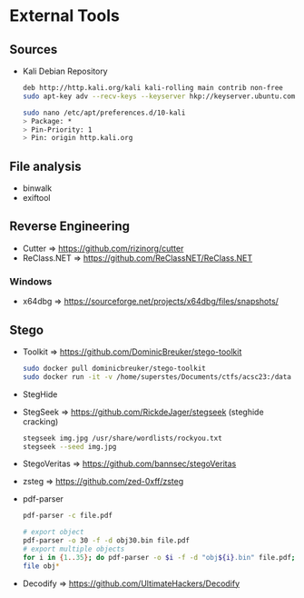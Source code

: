 # External Tools

## Sources

* Kali Debian Repository
  ```bash
  deb http://http.kali.org/kali kali-rolling main contrib non-free
  sudo apt-key adv --recv-keys --keyserver hkp://keyserver.ubuntu.com:80 ED444FF07D8D0BF6
  
  sudo nano /etc/apt/preferences.d/10-kali
  > Package: *
  > Pin-Priority: 1
  > Pin: origin http.kali.org
  ```

## File analysis

* binwalk
* exiftool

## Reverse Engineering

* Cutter => https://github.com/rizinorg/cutter
* ReClass.NET => https://github.com/ReClassNET/ReClass.NET

### Windows
* x64dbg => https://sourceforge.net/projects/x64dbg/files/snapshots/

## Stego
* Toolkit => https://github.com/DominicBreuker/stego-toolkit
  ```bash
  sudo docker pull dominicbreuker/stego-toolkit
  sudo docker run -it -v /home/superstes/Documents/ctfs/acsc23:/data dominicbreuker/stego-toolkit /bin/bash
  ```

* StegHide
* StegSeek => https://github.com/RickdeJager/stegseek (steghide cracking)

  ```bash
  stegseek img.jpg /usr/share/wordlists/rockyou.txt
  stegseek --seed img.jpg
  ```

* StegoVeritas => https://github.com/bannsec/stegoVeritas
* zsteg => https://github.com/zed-0xff/zsteg
* pdf-parser

  ```bash
  pdf-parser -c file.pdf

  # export object
  pdf-parser -o 30 -f -d obj30.bin file.pdf
  # export multiple objects
  for i in {1..35}; do pdf-parser -o $i -f -d "obj${i}.bin" file.pdf;done
  file obj*
  ```

* Decodify => https://github.com/UltimateHackers/Decodify

